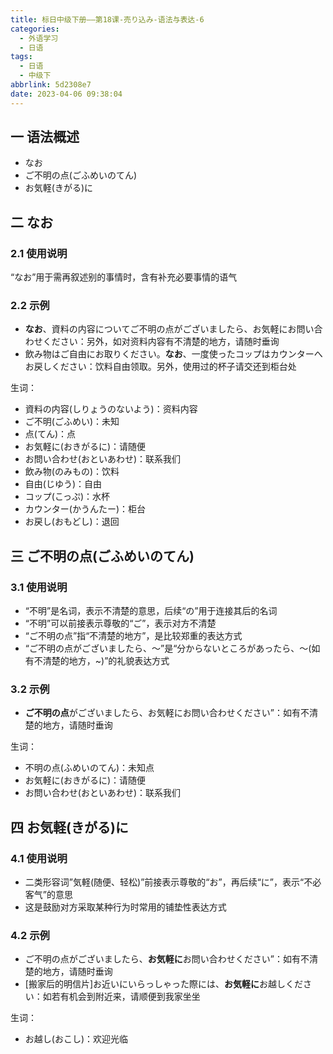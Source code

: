 ```yaml
---
title: 标日中级下册——第18课-売り込み-语法与表达-6
categories:
  - 外语学习
  - 日语
tags:
  - 日语
  - 中级下
abbrlink: 5d2308e7
date: 2023-04-06 09:38:04
---
```

## 一 语法概述

* なお
* ご不明の点(ごふめいのてん)
* お気軽(きがる)に

<!--more-->

## 二 なお

### 2.1 使用说明

“なお”用于需再叙述别的事情时，含有补充必要事情的语气

### 2.2 示例

* **なお**、資料の内容についてご不明の点がございましたら、お気軽にお問い合わせください：另外，如对资料内容有不清楚的地方，请随时垂询
* 飲み物はご自由にお取りください。**なお**、一度使ったコップはカウンターへお戻しください：饮料自由领取。另外，使用过的杯子请交还到柜台处

生词：

* 資料の内容(しりょうのないよう)：资料内容
* ご不明(ごふめい)：未知
* 点(てん)：点
* お気軽に(おきがるに)：请随便
* お問い合わせ(おといあわせ)：联系我们
* 飲み物(のみもの)：饮料
* 自由(じゆう)：自由
* コップ(こっぷ)：水杯
* カウンター(かうんたー)：柜台
* お戻し(おもどし)：退回

## 三 ご不明の点(ごふめいのてん)

### 3.1 使用说明

* “不明”是名词，表示不清楚的意思，后续“の”用于连接其后的名词
* “不明”可以前接表示尊敬的“ご”，表示对方不清楚
* “ご不明の点”指“不清楚的地方”，是比较郑重的表达方式
* “ご不明の点がございましたら、～”是“分からないところがあったら、～(如有不清楚的地方，~)”的礼貌表达方式

### 3.2 示例

* **ご不明の点**がございましたら、お気軽にお問い合わせください”：如有不清楚的地方，请随时垂询

生词：

* 不明の点(ふめいのてん)：未知点
* お気軽に(おきがるに)：请随便
* お問い合わせ(おといあわせ)：联系我们

## 四 お気軽(きがる)に

### 4.1 使用说明

* 二类形容词”気軽(随便、轻松)”前接表示尊敬的“お”，再后续“に”，表示“不必客气”的意思
* 这是鼓励对方采取某种行为时常用的铺垫性表达方式

### 4.2 示例

* ご不明の点がございましたら、**お気軽に**お問い合わせください”：如有不清楚的地方，请随时垂询
* [搬家后的明信片]お近いにいらっしゃった際には、**お気軽に**お越しください：如若有机会到附近来，请顺便到我家坐坐

生词：

* お越し(おこし)：欢迎光临
